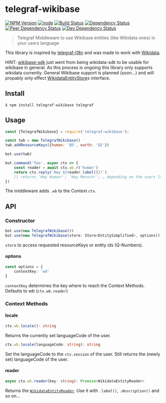 # telegraf-wikibase

[![NPM Version](https://img.shields.io/npm/v/telegraf-wikibase.svg)](https://www.npmjs.com/package/telegraf-wikibase)
[![node](https://img.shields.io/node/v/telegraf-wikibase.svg)](https://www.npmjs.com/package/telegraf-wikibase)
[![Build Status](https://travis-ci.com/EdJoPaTo/telegraf-wikibase.svg?branch=master)](https://travis-ci.com/EdJoPaTo/telegraf-wikibase)
[![Dependency Status](https://david-dm.org/EdJoPaTo/telegraf-wikibase/status.svg)](https://david-dm.org/EdJoPaTo/telegraf-wikibase)
[![Peer Dependency Status](https://david-dm.org/EdJoPaTo/telegraf-wikibase/peer-status.svg)](https://david-dm.org/EdJoPaTo/telegraf-wikibase?type=peer)
[![Dev Dependency Status](https://david-dm.org/EdJoPaTo/telegraf-wikibase/dev-status.svg)](https://david-dm.org/EdJoPaTo/telegraf-wikibase?type=dev)

> Telegraf Middleware to use Wikibase entities (like Wikidata ones) in your users language

This library is inspired by [telegraf-i18n](https://github.com/telegraf/telegraf-i18n) and was made to work with [Wikidata](https://wikidata.org/).


HINT: [wikibase-sdk](https://github.com/maxlath/wikibase-sdk) just went from being wikidata-sdk to be usable for wikibase in general.
As this process is ongoing this library only supports wikidata currently.
General Wikibase support is planned (soon…) and will propably only effect [WikidataEntityStore](https://github.com/EdJoPaTo/wikidata-entity-store)s interface.


## Install

```
$ npm install telegraf-wikibase telegraf
```


## Usage

```js
const {TelegrafWikibase} = require('telegraf-wikibase');

const twb = new TelegrafWikibase()
twb.addResourceKeys({human: 'Q5', earth: 'Q2'})

bot.use(twb)

bot.command('foo', async ctx => {
	const reader = await ctx.wb.r('human')
	return ctx.reply(`Hey ${reader.label()}!`)
	// returns 'Hey Human!'; 'Hey Mensch!'; … depending on the users language
})
```

The middleware adds `.wb` to the Context `ctx`.

## API

### Constructor

```ts
bot.use(new TelegrafWikibase())
bot.use(new TelegrafWikibase(store: Store<EntitySimplified>, options))
```

`store` to access requested resourceKeys or entity ids (Q-Numbers).

#### options

```ts
const options = {
	contextKey: 'wd'
}
```

`contextKey` determines the key where to reach the Context Methods.
Defaults to wb (`ctx.wb.reader`)


### Context Methods

#### locale

```ts
ctx.wb.locale(): string
```

Returns the currently set languageCode of the user.


```ts
ctx.wb.locale(languageCode: string): string
```
Set the languageCode to the `ctx.session` of the user.
Still returns the (newly set) languageCode of the user.

#### reader

```ts
async ctx.wb.reader(key: string): Promise<WikidataEntityReader>
```

Returns the [`WikidataEntityReader`](https://github.com/EdJoPaTo/wikidata-entity-reader).
Use it with `.label()`, `.description()` and so on…
